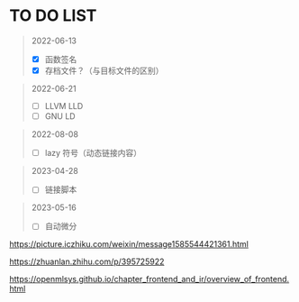 # TO DO LIST

> 2022-06-13
> - [x] 函数签名
> - [x] 存档文件？（与目标文件的区别）

> 2022-06-21
> - [ ] LLVM LLD
> - [ ] GNU LD

> 2022-08-08
> - [ ] lazy 符号（动态链接内容）

> 2023-04-28
> - [ ] 链接脚本

> 2023-05-16
> - [ ] 自动微分

<https://picture.iczhiku.com/weixin/message1585544421361.html>

<https://zhuanlan.zhihu.com/p/395725922>

<https://openmlsys.github.io/chapter_frontend_and_ir/overview_of_frontend.html>
